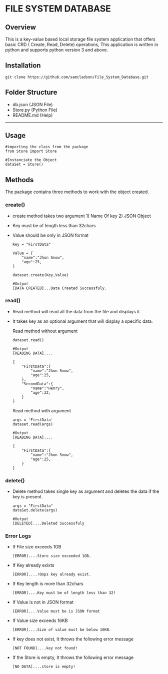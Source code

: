 # FILE SYSTEM DATABASE

## Overview

This is a key-value based local storage file system application that offers basic CRD ( Create, Read, Delete) operations, This application is written in python and supports python version 3 and above.

## Installation

```
git clone https://github.com/samcladson/File_System_Database.git
```

## Folder Structure

- db.json (JSON File)
- Store.py (Python File)
- README.md (Help)

---

## Usage

```
#importing the class from the package
from Store import Store

#Instanciate the Object
dataSet = Store()
```

## Methods

The package contains three methods to work with the object created.

### create()

- create method takes two argument 1) Name Of key 2) JSON Object
- Key must be of length less than 32chars
- Value should be only in JSON format

  ```
  Key = "FirstData"

  Value = {
      "name":"Jhon Snow",
      "age":25,
  }

  dataset.create(Key,Value)
  ```

  ```
  #Output
  [DATA CREATED]...Data Created Successfuly.
  ```

### read()

- Read method will read all the data from the file and displays it.
- It takes key as an optional argument that will display a specific data.

  Read method without argument

  ```
  dataset.read()
  ```

  ```
  #Output
  [READING DATA]....

  {
      "FirstData":{
          "name":"Jhon Snow",
          "age":25,
      },
      "SecondData":{
          "name":"Henry",
          "age":32,
      }
  }
  ```

  Read method with argument

  ```
  args = 'FirstData'
  dataset.read(args)
  ```

  ```
  #Output
  [READING DATA]....

  {
      "FirstData":{
          "name":"Jhon Snow",
          "age":25,
      }
  }
  ```

### delete()

- Delete method takes single key as argument and deletes the data if the key is present.

  ```
  args = "FirstData"
  dataSet.delete(args)
  ```

  ```
  #Output
  [DELETED]....Deleted Successfuly
  ```

### Error Logs

- If File size exceeds 1GB

  ```
  [ERROR]....Store size exceeded 1GB.
  ```

- If Key already exixts
  ```
  [ERROR]....!Oops key already exist.
  ```
- If Key length is more than 32chars
  ```
  [ERROR]....Key must be of length less than 32!
  ```
- If Value is not in JSON format
  ```
  [ERROR]....Value must be is JSON format
  ```
- If Value size exceeds 16KB

  ```
  [ERROR]....Size of value must be below 16KB.
  ```

- If key does not exist, It throws the following error message
  ```
  [NOT FOUND]....key not found!
  ```
- If the Store is empty, It throws the following error message
  ```
  [NO DATA]....store is empty!
  ```
